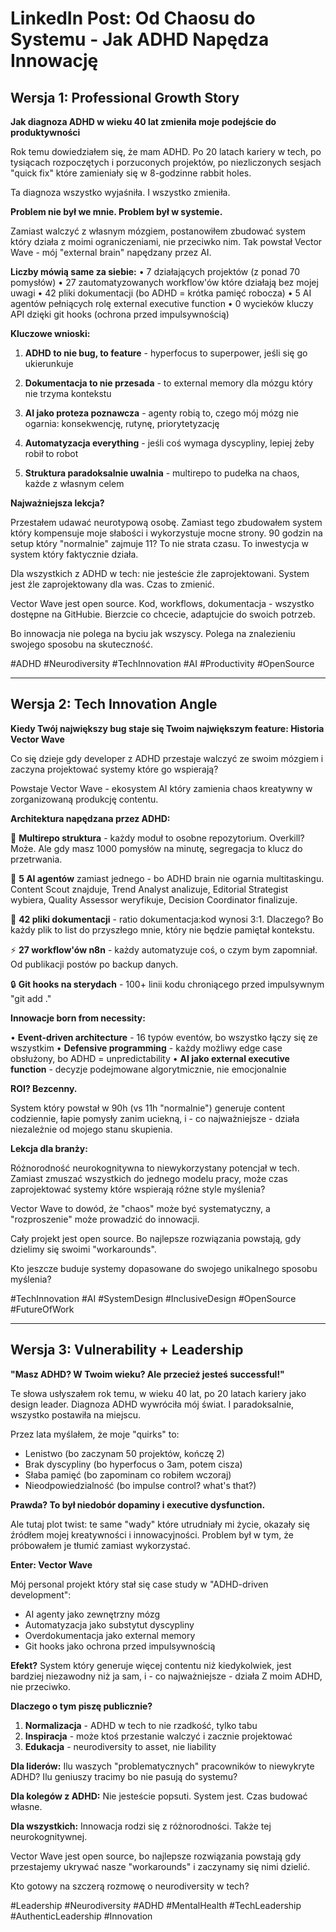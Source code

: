 # LinkedIn Post: Od Chaosu do Systemu - Jak ADHD Napędza Innowację

## Wersja 1: Professional Growth Story

**Jak diagnoza ADHD w wieku 40 lat zmieniła moje podejście do produktywności**

Rok temu dowiedziałem się, że mam ADHD. Po 20 latach kariery w tech, po tysiącach rozpoczętych i porzuconych projektów, po niezliczonych sesjach "quick fix" które zamieniały się w 8-godzinne rabbit holes.

Ta diagnoza wszystko wyjaśniła. I wszystko zmieniła.

**Problem nie był we mnie. Problem był w systemie.**

Zamiast walczyć z własnym mózgiem, postanowiłem zbudować system który działa z moimi ograniczeniami, nie przeciwko nim. Tak powstał Vector Wave - mój "external brain" napędzany przez AI.

**Liczby mówią same za siebie:**
• 7 działających projektów (z ponad 70 pomysłów)
• 27 zautomatyzowanych workflow'ów które działają bez mojej uwagi
• 42 pliki dokumentacji (bo ADHD = krótka pamięć robocza)
• 5 AI agentów pełniących rolę external executive function
• 0 wycieków kluczy API dzięki git hooks (ochrona przed impulsywnością)

**Kluczowe wnioski:**

1. **ADHD to nie bug, to feature** - hyperfocus to superpower, jeśli się go ukierunkuje

2. **Dokumentacja to nie przesada** - to external memory dla mózgu który nie trzyma kontekstu

3. **AI jako proteza poznawcza** - agenty robią to, czego mój mózg nie ogarnia: konsekwencję, rutynę, priorytetyzację

4. **Automatyzacja everything** - jeśli coś wymaga dyscypliny, lepiej żeby robił to robot

5. **Struktura paradoksalnie uwalnia** - multirepo to pudełka na chaos, każde z własnym celem

**Najważniejsza lekcja?**

Przestałem udawać neurotypową osobę. Zamiast tego zbudowałem system który kompensuje moje słabości i wykorzystuje mocne strony. 90 godzin na setup który "normalnie" zajmuje 11? To nie strata czasu. To inwestycja w system który faktycznie działa.

Dla wszystkich z ADHD w tech: nie jesteście źle zaprojektowani. System jest źle zaprojektowany dla was. Czas to zmienić.

Vector Wave jest open source. Kod, workflows, dokumentacja - wszystko dostępne na GitHubie. Bierzcie co chcecie, adaptujcie do swoich potrzeb.

Bo innowacja nie polega na byciu jak wszyscy. Polega na znalezieniu swojego sposobu na skuteczność.

#ADHD #Neurodiversity #TechInnovation #AI #Productivity #OpenSource

---

## Wersja 2: Tech Innovation Angle

**Kiedy Twój największy bug staje się Twoim największym feature: Historia Vector Wave**

Co się dzieje gdy developer z ADHD przestaje walczyć ze swoim mózgiem i zaczyna projektować systemy które go wspierają?

Powstaje Vector Wave - ekosystem AI który zamienia chaos kreatywny w zorganizowaną produkcję contentu.

**Architektura napędzana przez ADHD:**

🧠 **Multirepo struktura** - każdy moduł to osobne repozytorium. Overkill? Może. Ale gdy masz 1000 pomysłów na minutę, segregacja to klucz do przetrwania.

🤖 **5 AI agentów** zamiast jednego - bo ADHD brain nie ogarnia multitaskingu. Content Scout znajduje, Trend Analyst analizuje, Editorial Strategist wybiera, Quality Assessor weryfikuje, Decision Coordinator finalizuje.

📝 **42 pliki dokumentacji** - ratio dokumentacja:kod wynosi 3:1. Dlaczego? Bo każdy plik to list do przyszłego mnie, który nie będzie pamiętał kontekstu.

⚡ **27 workflow'ów n8n** - każdy automatyzuje coś, o czym bym zapomniał. Od publikacji postów po backup danych.

🔒 **Git hooks na sterydach** - 100+ linii kodu chroniącego przed impulsywnym "git add ." 

**Innowacje born from necessity:**

• **Event-driven architecture** - 16 typów eventów, bo wszystko łączy się ze wszystkim
• **Defensive programming** - każdy możliwy edge case obsłużony, bo ADHD = unpredictability
• **AI jako external executive function** - decyzje podejmowane algorytmicznie, nie emocjonalnie

**ROI? Bezcenny.**

System który powstał w 90h (vs 11h "normalnie") generuje content codziennie, łapie pomysły zanim uciekną, i - co najważniejsze - działa niezależnie od mojego stanu skupienia.

**Lekcja dla branży:**

Różnorodność neurokognitywna to niewykorzystany potencjał w tech. Zamiast zmuszać wszystkich do jednego modelu pracy, może czas zaprojektować systemy które wspierają różne style myślenia?

Vector Wave to dowód, że "chaos" może być systematyczny, a "rozproszenie" może prowadzić do innowacji.

Cały projekt jest open source. Bo najlepsze rozwiązania powstają, gdy dzielimy się swoimi "workarounds".

Kto jeszcze buduje systemy dopasowane do swojego unikalnego sposobu myślenia?

#TechInnovation #AI #SystemDesign #InclusiveDesign #OpenSource #FutureOfWork

---

## Wersja 3: Vulnerability + Leadership

**"Masz ADHD? W Twoim wieku? Ale przecież jesteś successful!"**

Te słowa usłyszałem rok temu, w wieku 40 lat, po 20 latach kariery jako design leader. Diagnoza ADHD wywróciła mój świat. I paradoksalnie, wszystko postawiła na miejscu.

Przez lata myślałem, że moje "quirks" to:
- Lenistwo (bo zaczynam 50 projektów, kończę 2)
- Brak dyscypliny (bo hyperfocus o 3am, potem cisza)
- Słaba pamięć (bo zapominam co robiłem wczoraj)
- Nieodpowiedzialność (bo impulse control? what's that?)

**Prawda? To był niedobór dopaminy i executive dysfunction.**

Ale tutaj plot twist: te same "wady" które utrudniały mi życie, okazały się źródłem mojej kreatywności i innowacyjności. Problem był w tym, że próbowałem je tłumić zamiast wykorzystać.

**Enter: Vector Wave**

Mój personal projekt który stał się case study w "ADHD-driven development":
- AI agenty jako zewnętrzny mózg
- Automatyzacja jako substytut dyscypliny
- Overdokumentacja jako external memory
- Git hooks jako ochrona przed impulsywnością

**Efekt?** System który generuje więcej contentu niż kiedykolwiek, jest bardziej niezawodny niż ja sam, i - co najważniejsze - działa Z moim ADHD, nie przeciwko.

**Dlaczego o tym piszę publicznie?**

1. **Normalizacja** - ADHD w tech to nie rzadkość, tylko tabu
2. **Inspiracja** - może ktoś przestanie walczyć i zacznie projektować
3. **Edukacja** - neurodiversity to asset, nie liability

**Dla liderów:** Ilu waszych "problematycznych" pracowników to niewykryte ADHD? Ilu geniuszy tracimy bo nie pasują do systemu?

**Dla kolegów z ADHD:** Nie jesteście popsuti. System jest. Czas budować własne.

**Dla wszystkich:** Innowacja rodzi się z różnorodności. Także tej neurokognitywnej.

Vector Wave jest open source, bo najlepsze rozwiązania powstają gdy przestajemy ukrywać nasze "workarounds" i zaczynamy się nimi dzielić.

Kto gotowy na szczerą rozmowę o neurodiversity w tech?

#Leadership #Neurodiversity #ADHD #MentalHealth #TechLeadership #AuthenticLeadership #Innovation